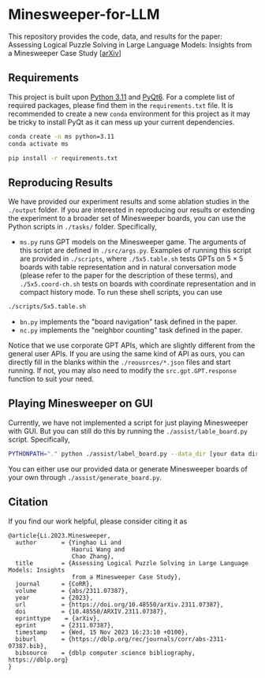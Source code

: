 # Minesweeper-for-LLM
This repository provides the code, data, and results for the paper: Assessing Logical Puzzle Solving in Large Language Models: Insights from a Minesweeper Case Study [[arXiv](https://arxiv.org/abs/2311.07387)]

## Requirements

This project is built upon [Python 3.11](https://www.python.org) and [PyQt6](https://www.riverbankcomputing.com/software/pyqt/).
For a complete list of required packages, please find them in the `requirements.txt` file.
It is recommended to create a new `conda` environment for this project as it may be tricky to install PyQt as it can mess up your current dependencies.

```bash
conda create -n ms python=3.11
conda activate ms

pip install -r requirements.txt
```

## Reproducing Results

We have provided our experiment results and some ablation studies in the `./output` folder.
If you are interested in reproducing our results or extending the experiment to a broader set of Minesweeper boards, you can use the Python scripts in `./tasks/` folder.
Specifically,
- `ms.py` runs GPT models on the Minesweeper game.
The arguments of this script are defined in `./src/args.py`.
Examples of running this script are provided in `./scripts`, where `./5x5.table.sh` tests GPTs on $5\times5$ boards with table representation and in natural conversation mode (please refer to the paper for the description of these terms), and `./5x5.coord-ch.sh` tests on boards with coordinate representation and in compact history mode.
To run these shell scripts, you can use
```bash
./scripts/5x5.table.sh
```
- `bn.py` implements the "board navigation" task defined in the paper.
- `nc.py` implements the "neighbor counting" task defined in the paper.

Notice that we use corporate GPT APIs, which are slightly different from the general user APIs.
If you are using the same kind of API as ours, you can directly fill in the blanks within the `./reousrces/*.json` files and start running.
If not, you may also need to modify the `src.gpt.GPT.response` function to suit your need.

## Playing Minesweeper on GUI

Currently, we have not implemented a script for just playing Minesweeper with GUI.
But you can still do this by running the `./assist/lable_board.py` script.
Specifically,
```bash
PYTHONPATH="." python ./assist/label_board.py --data_dir [your data dir] --disable_saving
```
You can either use our provided data or generate Minesweeper boards of your own through `./assist/generate_board.py`.

## Citation

If you find our work helpful, please consider citing it as
```
@article{Li.2023.Minesweeper,
  author       = {Yinghao Li and
                  Haorui Wang and
                  Chao Zhang},
  title        = {Assessing Logical Puzzle Solving in Large Language Models: Insights
                  from a Minesweeper Case Study},
  journal      = {CoRR},
  volume       = {abs/2311.07387},
  year         = {2023},
  url          = {https://doi.org/10.48550/arXiv.2311.07387},
  doi          = {10.48550/ARXIV.2311.07387},
  eprinttype    = {arXiv},
  eprint       = {2311.07387},
  timestamp    = {Wed, 15 Nov 2023 16:23:10 +0100},
  biburl       = {https://dblp.org/rec/journals/corr/abs-2311-07387.bib},
  bibsource    = {dblp computer science bibliography, https://dblp.org}
}
```